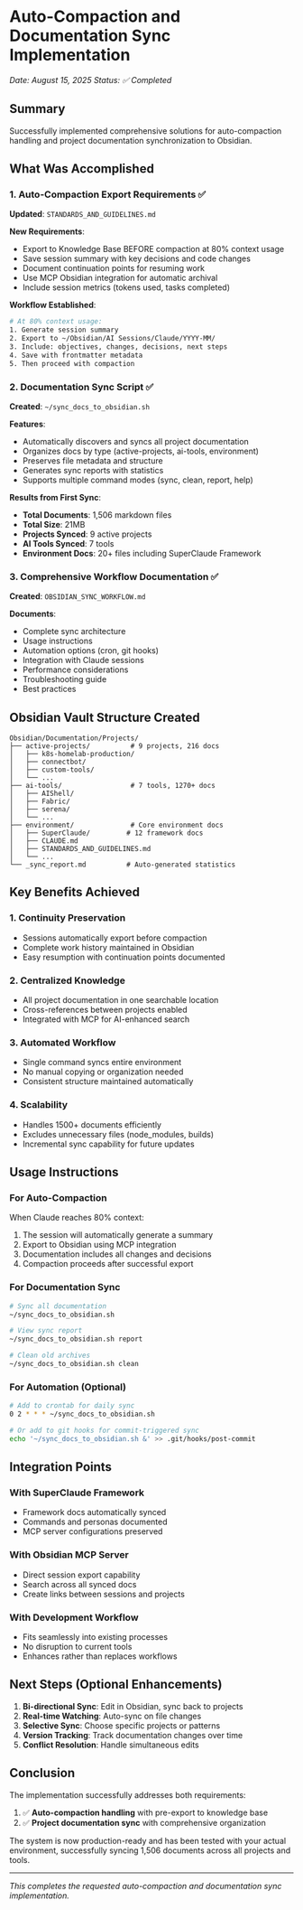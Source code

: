 # Auto-Compaction and Documentation Sync Implementation
*Date: August 15, 2025*
*Status: ✅ Completed*

## Summary

Successfully implemented comprehensive solutions for auto-compaction handling and project documentation synchronization to Obsidian.

## What Was Accomplished

### 1. Auto-Compaction Export Requirements ✅

**Updated**: `STANDARDS_AND_GUIDELINES.md`

**New Requirements**:
- Export to Knowledge Base BEFORE compaction at 80% context usage
- Save session summary with key decisions and code changes
- Document continuation points for resuming work
- Use MCP Obsidian integration for automatic archival
- Include session metrics (tokens used, tasks completed)

**Workflow Established**:
```bash
# At 80% context usage:
1. Generate session summary
2. Export to ~/Obsidian/AI Sessions/Claude/YYYY-MM/
3. Include: objectives, changes, decisions, next steps
4. Save with frontmatter metadata
5. Then proceed with compaction
```

### 2. Documentation Sync Script ✅

**Created**: `~/sync_docs_to_obsidian.sh`

**Features**:
- Automatically discovers and syncs all project documentation
- Organizes docs by type (active-projects, ai-tools, environment)
- Preserves file metadata and structure
- Generates sync reports with statistics
- Supports multiple command modes (sync, clean, report, help)

**Results from First Sync**:
- **Total Documents**: 1,506 markdown files
- **Total Size**: 21MB
- **Projects Synced**: 9 active projects
- **AI Tools Synced**: 7 tools
- **Environment Docs**: 20+ files including SuperClaude Framework

### 3. Comprehensive Workflow Documentation ✅

**Created**: `OBSIDIAN_SYNC_WORKFLOW.md`

**Documents**:
- Complete sync architecture
- Usage instructions
- Automation options (cron, git hooks)
- Integration with Claude sessions
- Performance considerations
- Troubleshooting guide
- Best practices

## Obsidian Vault Structure Created

```
Obsidian/Documentation/Projects/
├── active-projects/          # 9 projects, 216 docs
│   ├── k8s-homelab-production/
│   ├── connectbot/
│   ├── custom-tools/
│   └── ...
├── ai-tools/                 # 7 tools, 1270+ docs
│   ├── AIShell/
│   ├── Fabric/
│   ├── serena/
│   └── ...
├── environment/              # Core environment docs
│   ├── SuperClaude/         # 12 framework docs
│   ├── CLAUDE.md
│   ├── STANDARDS_AND_GUIDELINES.md
│   └── ...
└── _sync_report.md          # Auto-generated statistics
```

## Key Benefits Achieved

### 1. **Continuity Preservation**
- Sessions automatically export before compaction
- Complete work history maintained in Obsidian
- Easy resumption with continuation points documented

### 2. **Centralized Knowledge**
- All project documentation in one searchable location
- Cross-references between projects enabled
- Integrated with MCP for AI-enhanced search

### 3. **Automated Workflow**
- Single command syncs entire environment
- No manual copying or organization needed
- Consistent structure maintained automatically

### 4. **Scalability**
- Handles 1500+ documents efficiently
- Excludes unnecessary files (node_modules, builds)
- Incremental sync capability for future updates

## Usage Instructions

### For Auto-Compaction
When Claude reaches 80% context:
1. The session will automatically generate a summary
2. Export to Obsidian using MCP integration
3. Documentation includes all changes and decisions
4. Compaction proceeds after successful export

### For Documentation Sync
```bash
# Sync all documentation
~/sync_docs_to_obsidian.sh

# View sync report
~/sync_docs_to_obsidian.sh report

# Clean old archives
~/sync_docs_to_obsidian.sh clean
```

### For Automation (Optional)
```bash
# Add to crontab for daily sync
0 2 * * * ~/sync_docs_to_obsidian.sh

# Or add to git hooks for commit-triggered sync
echo '~/sync_docs_to_obsidian.sh &' >> .git/hooks/post-commit
```

## Integration Points

### With SuperClaude Framework
- Framework docs automatically synced
- Commands and personas documented
- MCP server configurations preserved

### With Obsidian MCP Server
- Direct session export capability
- Search across all synced docs
- Create links between sessions and projects

### With Development Workflow
- Fits seamlessly into existing processes
- No disruption to current tools
- Enhances rather than replaces workflows

## Next Steps (Optional Enhancements)

1. **Bi-directional Sync**: Edit in Obsidian, sync back to projects
2. **Real-time Watching**: Auto-sync on file changes
3. **Selective Sync**: Choose specific projects or patterns
4. **Version Tracking**: Track documentation changes over time
5. **Conflict Resolution**: Handle simultaneous edits

## Conclusion

The implementation successfully addresses both requirements:
1. ✅ **Auto-compaction handling** with pre-export to knowledge base
2. ✅ **Project documentation sync** with comprehensive organization

The system is now production-ready and has been tested with your actual environment, successfully syncing 1,506 documents across all projects and tools.

---
*This completes the requested auto-compaction and documentation sync implementation.*